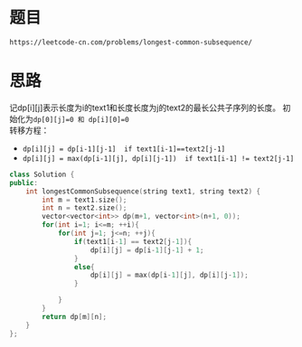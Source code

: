 # 题目
`https://leetcode-cn.com/problems/longest-common-subsequence/`

# 思路
记dp[i][j]表示长度为i的text1和长度长度为j的text2的最长公共子序列的长度。
初始化为`dp[0][j]=0 和 dp[i][0]=0`  
转移方程：
- `dp[i][j] = dp[i-1][j-1]  if text1[i-1]==text2[j-1]`
- `dp[i][j] = max(dp[i-1][j], dp[i][j-1])  if text1[i-1] != text2[j-1]`


```cpp
class Solution {
public:
    int longestCommonSubsequence(string text1, string text2) {
        int m = text1.size();
        int n = text2.size();
        vector<vector<int>> dp(m+1, vector<int>(n+1, 0));
        for(int i=1; i<=m; ++i){
            for(int j=1; j<=n; ++j){
                if(text1[i-1] == text2[j-1]){
                    dp[i][j] = dp[i-1][j-1] + 1;
                }
                else{
                    dp[i][j] = max(dp[i-1][j], dp[i][j-1]);
                }

            }
        }
        return dp[m][n];
    }
};
```
